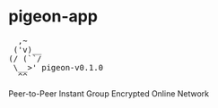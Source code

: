 # pigeon-app
<pre>
  ,~
 ('v)__
(/ (``/
 \__>' pigeon-v0.1.0
  ^^
</pre>  
Peer-to-Peer Instant Group Encrypted Online Network



